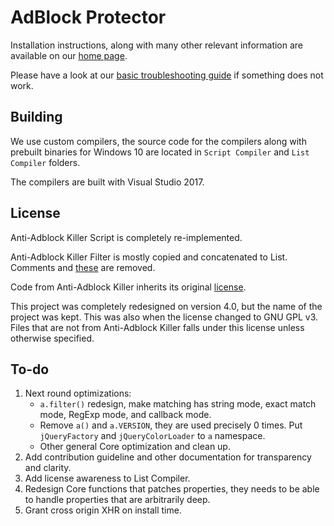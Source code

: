 # AdBlock Protector

Installation instructions, along with many other relevant information are available on our 
[home page](http://jspenguin2017.github.io/AdBlockProtector/). 

Please have a look at our 
[basic troubleshooting guide](https://github.com/jspenguin2017/AdBlockProtector/blob/master/Notes/Basic%20Troubleshooting.MD) 
if something does not work. 

## Building

We use custom compilers, the source code for the compilers along with prebuilt binaries for Windows 10 are 
located in `Script Compiler` and `List Compiler` folders. 

The compilers are built with Visual Studio 2017. 

## License

Anti-Adblock Killer Script is completely re-implemented. 

Anti-Adblock Killer Filter is mostly copied and concatenated to List. Comments and 
[these](../master/List%20Compiler/Remove.txt) are removed. 

Code from Anti-Adblock Killer inherits its original [license](https://github.com/reek/anti-adblock-killer/blob/master/LICENSE). 

This project was completely redesigned on version 4.0, but the name of the project was kept. 
This was also when the license changed to GNU GPL v3. 
Files that are not from Anti-Adblock Killer falls under this license unless otherwise specified. 

## To-do

1. Next round optimizations: 
    * `a.filter()` redesign, make matching has string mode, exact match mode, RegExp mode, and callback mode. 
    * Remove `a()` and `a.VERSION`, they are used precisely 0 times. Put `jQueryFactory` and `jQueryColorLoader` to `a` namespace. 
    * Other general Core optimization and clean up. 
2. Add contribution guideline and other documentation for transparency and clarity. 
3. Add license awareness to List Compiler. 
4. Redesign Core functions that patches properties, they needs to be able to handle properties that are arbitrarily deep. 
5. Grant cross origin XHR on install time. 
